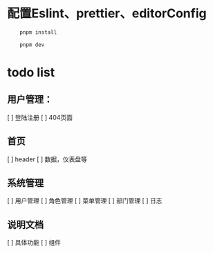 # 配置Eslint、prettier、editorConfig

```bash
    pnpm install
```

```bash
    pnpm dev
```

# todo list
## 用户管理：
[ ] 登陆注册
[ ] 404页面
## 首页
[ ] header
[ ] 数据，仪表盘等
## 系统管理
[ ] 用户管理
[ ] 角色管理
[ ] 菜单管理
[ ] 部门管理
[ ] 日志

## 说明文档
[ ] 具体功能
[ ] 组件
